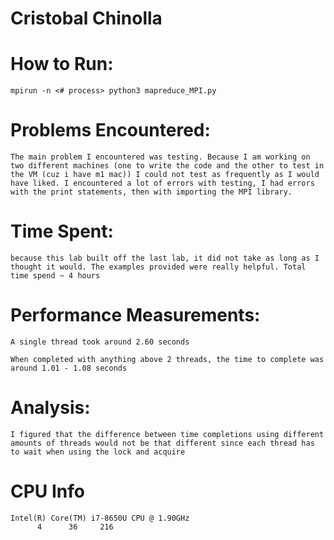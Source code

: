 # Cristobal Chinolla

# How to Run:

    mpirun -n <# process> python3 mapreduce_MPI.py

# Problems Encountered:

    The main problem I encountered was testing. Because I am working on two different machines (one to write the code and the other to test in the VM (cuz i have m1 mac)) I could not test as frequently as I would have liked. I encountered a lot of errors with testing, I had errors with the print statements, then with importing the MPI library. 



# Time Spent:

    because this lab built off the last lab, it did not take as long as I thought it would. The examples provided were really helpful. Total time spend ~ 4 hours


# Performance Measurements: 
    A single thread took around 2.60 seconds

    When completed with anything above 2 threads, the time to complete was around 1.01 - 1.08 seconds

# Analysis:

    I figured that the difference between time completions using different amounts of threads would not be that different since each thread has to wait when using the lock and acquire

# CPU Info

    Intel(R) Core(TM) i7-8650U CPU @ 1.90GHz
          4      36     216


